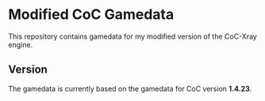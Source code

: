 # Modified CoC Gamedata

This repository contains gamedata for my modified version of the CoC-Xray engine.

## Version

The gamedata is currently based on the gamedata for CoC version **1.4.23**.